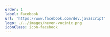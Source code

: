 ```yaml
---
order: 1
label: Facebook
url: 'https://www.facebook.com/dev.javascript'
logo: ./../images/neven-vucinic.png
iconClass: icon-facebook
---
```


